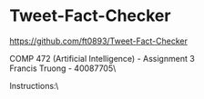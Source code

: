 # Tweet-Fact-Checker
https://github.com/ft0893/Tweet-Fact-Checker

COMP 472 (Artificial Intelligence) - Assignment 3\
Francis Truong - 40087705\

Instructions:\
